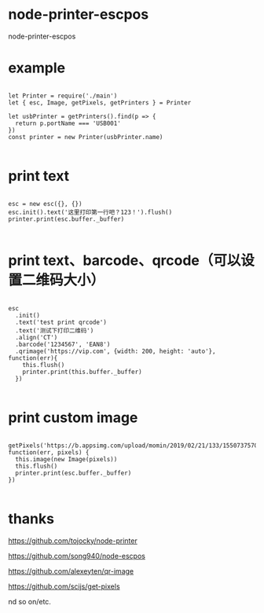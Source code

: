 # node-printer-escpos
node-printer-escpos

# example
<pre>
<code>
let Printer = require('./main')
let { esc, Image, getPixels, getPrinters } = Printer

let usbPrinter = getPrinters().find(p => {
  return p.portName === 'USB001'
})
const printer = new Printer(usbPrinter.name)
</code>
</pre>

# print text
<pre>
<code>
esc = new esc({}, {})
esc.init().text('这里打印第一行吧？123！').flush()
printer.print(esc.buffer._buffer)
</code>
</pre>

# print text、barcode、qrcode（可以设置二维码大小）
<pre>
<code>
esc
  .init()
  .text('test print qrcode')
  .text('测试下打印二维码')
  .align('CT')
  .barcode('1234567', 'EAN8')
  .qrimage('https://vip.com', {width: 200, height: 'auto'}, function(err){
    this.flush()
    printer.print(this.buffer._buffer)
  })
</code>
</pre>

# print custom image
<pre>
<code>
getPixels('https://b.appsimg.com/upload/momin/2019/02/21/133/1550737570483.png', function(err, pixels) {
  this.image(new Image(pixels))
  this.flush()
  printer.print(esc.buffer._buffer)
})
</code>
</pre>

# thanks


https://github.com/tojocky/node-printer

https://github.com/song940/node-escpos

https://github.com/alexeyten/qr-image

https://github.com/scijs/get-pixels

nd so on/etc.
